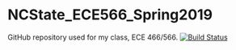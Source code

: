 # NCState_ECE566_Spring2019

GitHub repository used for my class, ECE 466/566. [![Build Status](https://travis-ci.org/jamesmtuck/NCState_ECE566_Spring2019.svg?branch=master)](https://travis-ci.org/jamesmtuck/NCState_ECE566_Spring2019)
